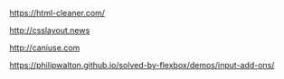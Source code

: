 https://html-cleaner.com/

http://csslayout.news

http://caniuse.com

https://philipwalton.github.io/solved-by-flexbox/demos/input-add-ons/
